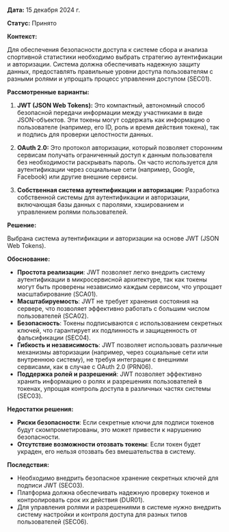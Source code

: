 **Дата:** 15 декабря 2024 г.

**Статус:** Принято

**Контекст:**

Для обеспечения безопасности доступа к системе сбора и анализа спортивной статистики необходимо выбрать стратегию аутентификации и авторизации. Система должна обеспечивать надежную защиту данных, предоставлять правильные уровни доступа пользователям с разными ролями и упрощать процесс управления доступом (SEC01).

**Рассмотренные варианты:**

1. **JWT (JSON Web Tokens):** Это компактный, автономный способ безопасной передачи информации между участниками в виде JSON-объектов. Эти токены могут содержать как информацию о пользователе (например, его ID, роль и время действия токена), так и подпись для проверки целостности данных.
   
2. **OAuth 2.0:** Это протокол авторизации, который позволяет сторонним сервисам получать ограниченный доступ к данным пользователя без необходимости раскрывать пароль. Он часто используется для аутентификации через социальные сети (например, Google, Facebook) или другие внешние сервисы.
   
3. **Собственная система аутентификации и авторизации:** Разработка собственной системы для аутентификации и авторизации, включающая базы данных с паролями, хэшированием и управлением ролями пользователей.

**Решение:**

Выбрана система аутентификации и авторизации на основе JWT (JSON Web Tokens).

**Обоснование:**

- **Простота реализации**: JWT позволяет легко внедрить систему аутентификации в микросервисной архитектуре, так как токены могут быть проверены независимо каждым сервисом, что упрощает масштабирование (SCA01).
- **Масштабируемость**: JWT не требует хранения состояния на сервере, что позволяет эффективно работать с большим числом пользователей (SCA02).
- **Безопасность**: Токены подписываются с использованием секретных ключей, что гарантирует их подлинность и защищенность от фальсификации (SEC04).
- **Гибкость и независимость**: JWT позволяет использовать различные механизмы авторизации (например, через социальные сети или внутреннюю систему), не требуя интеграции с внешними сервисами, как в случае с OAuth 2.0 (PRN06).
- **Поддержка ролей и разрешений**: JWT позволяет эффективно хранить информацию о ролях и разрешениях пользователей в токенах, упрощая контроль доступа в различных частях системы (SEC03).

**Недостатки решения:**

- **Риски безопасности**: Если секретные ключи для подписи токенов будут скомпрометированы, это может привести к нарушению безопасности.
- **Отсутствие возможности отозвать токены**: Если токен будет украден, его нельзя отозвать без вмешательства в систему.

**Последствия:**

- Необходимо внедрить безопасное хранение секретных ключей для подписи JWT (SEC03).
- Платформа должна обеспечивать надежную проверку токенов и контролировать срок их действия (DUR01).
- Для управления ролями и разрешениями в системе нужно внедрить систему настройки и контроля доступа для разных типов пользователей (SEC06).
